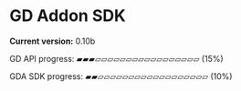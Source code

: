 # GD Addon SDK

**Current version:** 0.10b

GD API progress:
▰▰▰▱▱▱▱▱▱▱▱▱▱▱▱▱▱▱▱▱ (15%)

GDA SDK progress:
▰▰▱▱▱▱▱▱▱▱▱▱▱▱▱▱▱▱▱▱ (10%)
